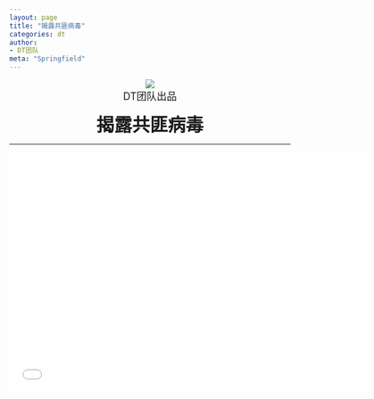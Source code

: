 ```yaml
---
layout: page
title: "揭露共匪病毒"
categories: dt
author:
- DT团队
meta: "Springfield"
---
```


<center>
    <img src="../../../../image/dt/logo.png"/>
</center>

<center>
    <font size=4>
        DT团队出品
    </font>
</center>
    
**<center><font size=6>揭露共匪病毒</font></center>**

<hr>

<center>
<iframe width="640" height="430" src="../../../../video/dt/jie_lou_gong_fei_bing_du.mp4" frameborder="0" allow="accelerometer; autoplay; encrypted-media; gyroscope; picture-in-picture" allowfullscreen></iframe>
</center>
